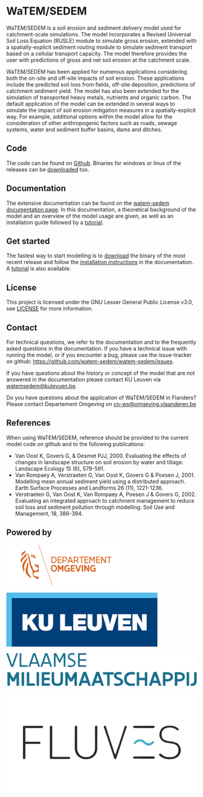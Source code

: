 # WaTEM/SEDEM

WaTEM/SEDEM is a soil erosion and sediment delivery model used for catchment-scale
simulations. The model incorporates a Revised Universal Soil Loss Equation (RUSLE)
module to simulate gross erosion, extended with a spatially-explicit sediment routing
module to simulate sediment transport based on a cellular transport capacity. The model
therefore provides the user with predictions of gross and net soil erosion at the
catchment scale.

WaTEM/SEDEM has been applied for numerous applications considering both the on-site and
off-site impacts of soil erosion. These applications include the predicted soil loss
from fields, off-site deposition, predictions of catchment sediment yield. The model has
also been extended for the simulation of transported heavy metals, nutrients and organic
carbon. The default application of the model can be extended in several ways to simulate
the impact of soil erosion mitigation measures in a spatially-explicit way. For example,
additional options within the model allow for the consideration of other anthropogenic
factors such as roads, sewage systems, water and sediment buffer basins, dams and
ditches.

## Code

The code can be found on [Github](https://github.com/watem-sedem/watem-sedem/). 
Binaries for windows or linux of the releases can be 
[downloaded](https://github.com/watem-sedem/watem-sedem/releases) too. 

## Documentation

The extensive documentation can be found on the 
[watem-sedem documentation page](https://watem-sedem.github.io/watem-sedem/). 
In this documentation, a theoretical background of the model and an overview
of the model usage are given, as well as an installation guide followed by a
[tutorial](https://watem-sedem.github.io/watem-sedem/tutorial.html).

## Get started

The fastest way to start modelling is to 
[download](https://github.com/watem-sedem/watem-sedem/releases) the binary of the 
most recent release and follow the 
[installation instructions](https://watem-sedem.github.io/watem-sedem/installation.html) in 
the documentation. A [tutorial](https://watem-sedem.github.io/watem-sedem/tutorial.html) is 
also available.  

## License

This project is licensed under the GNU Lesser General Public License v3.0, see
[LICENSE](https://github.com/watem-sedem/watem-sedem/blob/master/LICENSE) for more information.

## Contact

For technical questions, we refer to the documentation and to the frequently asked
questions in the documentation. If you have a technical issue with running the
model, or if you encounter a bug, please use the issue-tracker on github:
https://github.com/watem-sedem/watem-sedem/issues.

If you have questions about the history or concept of the model that are not answered in
the documentation please contact KU Leuven via watemsedem@kulevuen.be.

Do you have questions about the application of WaTEM/SEDEM in Flanders?
Please contact Departement Omgeving on cn-ws@omgeving.vlaanderen.be

## References

When using WaTEM/SEDEM, reference should be provided to the current model code on github
and to the following publications:

- Van Oost K, Govers G, & Desmet PJJ, 2000. Evaluating the effects of changes in
  landscape structure on soil erosion by water and tillage. Landscape Ecology 15 (6),
  579-591.
- Van Rompaey A, Verstraeten G, Van Oost K, Govers G & Poesen J, 2001. Modelling mean
  annual sediment yield using a distributed approach. Earth Surface Processes and
  Landforms 26 (11), 1221-1236.
- Verstraeten G, Van Oost K, Van Rompaey A, Poesen J & Govers G, 2002. Evaluating an
  integrated approach to catchment management to reduce soil loss and sediment pollution
  through modelling. Soil Use and Management, 18, 386-394.

## Powered by

![image](docs/_static/png/DepartementOmgeving_logo.png)

![image](docs/_static/png/KULeuven_logo.png)

![image](docs/_static/png/VMM_logo.png)

![image](docs/_static/png/fluves_logo.png)
